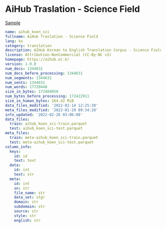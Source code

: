 # AiHub Traslation - Science Field
 
[Sample](../sample/aihub_koen_sci.txt)
 
<!-- MARKDOWN-AUTO-DOCS:START (CODE:src=../../../ekorpkit/resources/corpora/aihub_koen_sci.yaml) -->
<!-- The below code snippet is automatically added from ../../../ekorpkit/resources/corpora/aihub_koen_sci.yaml -->
```yaml
name: aihub_koen_sci
fullname: AiHub Traslation - Science Field
lang: ko
category: translation
description: AIHub Korean to English Translation Corpus - Science Field
license: Attribution-NonCommercial (CC-By-NC v3)
homepage: https://aihub.or.kr
version: 1.0.0
num_docs: 1344631
num_docs_before_processing: 1344631
num_segments: 1344631
num_sents: 1344631
num_words: 17720448
size_in_bytes: 172404050
num_bytes_before_processing: 172422911
size_in_human_bytes: 164.42 MiB
data_files_modified: '2022-02-14 12:25:30'
meta_files_modified: '2022-01-29 09:34:28'
info_updated: '2022-02-26 03:06:08'
data_files:
  train: aihub_koen_sci-train.parquet
  test: aihub_koen_sci-test.parquet
meta_files:
  train: meta-aihub_koen_sci-train.parquet
  test: meta-aihub_koen_sci-test.parquet
column_info:
  keys:
    id: id
    text: text
  data:
    id: int
    text: str
  meta:
    id: int
    sn: str
    file_name: str
    data_set: stgr
    domain: str
    subdomain: str
    source: str
    style: str
    english: str
```
<!-- MARKDOWN-AUTO-DOCS:END -->
